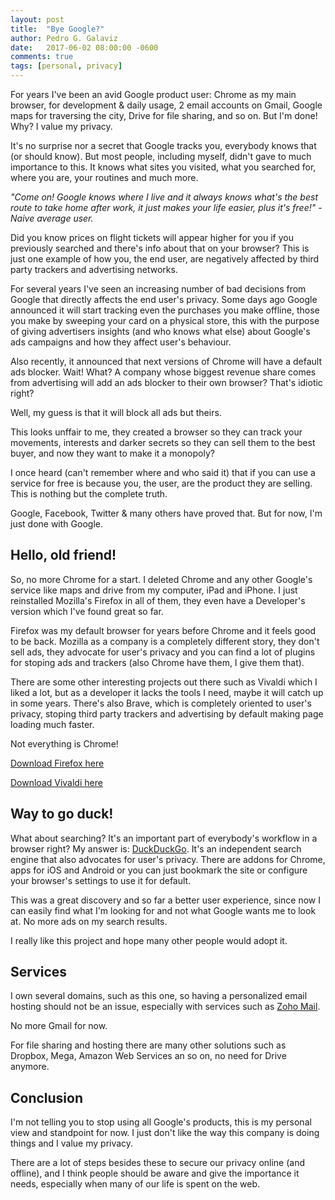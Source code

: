 ```yaml
---
layout: post
title:  "Bye Google?"
author: Pedro G. Galaviz
date:   2017-06-02 08:00:00 -0600
comments: true
tags: [personal, privacy]
---
```


For years I've been an avid Google product user: Chrome as my main browser, for development
&amp; daily usage, 2 email accounts on Gmail, Google maps for traversing the city, Drive for file
sharing, and so on. But I'm done! Why? I value my privacy.

It's no surprise nor a secret that Google tracks you, everybody knows that (or should know). But most people, including myself, didn't gave to much importance to this. It knows what sites you visited, what you searched for, where you are, your routines and much more.

<i>"Come on! Google knows where I live and it always knows what's the best route to take home after work, it just makes your life easier, plus it's free!" - Naive average user.</i>

Did you know prices on flight tickets will appear higher for you if you previously searched and there's
info about that on your browser? This is just one example of how you, the end user, are
negatively affected by third party trackers and advertising networks.

For several years I've seen an increasing number of bad decisions from Google that directly
affects the end user's privacy. Some days ago Google announced it will start tracking even the purchases you
make offline, those you make by sweeping your card on a physical store, this with the purpose of giving advertisers insights (and who knows what else) about Google's ads campaigns and how they affect user's behaviour.

Also recently, it announced that next versions of Chrome will have a default ads blocker. Wait!
What? A company whose biggest revenue share comes from advertising will add an ads blocker to their own
browser? That's idiotic right?

Well, my guess is that it will block all ads but theirs.

This looks unffair to me, they created a browser so they can track your movements, interests and darker
secrets so they can sell them to the best buyer, and now they want to make it a monopoly?

I once heard (can't remember where and who said it) that if you can use a service for free is
because you, the user, are the product they are selling. This is nothing but the complete truth.

Google, Facebook, Twitter &amp; many others have proved that. But for now, I'm just done with Google.

## Hello, old friend!

So, no more Chrome for a start. I deleted Chrome and any other Google's service like maps and drive from my computer, iPad and iPhone. I just reinstalled Mozilla's Firefox in all of them, they even have a Developer's version which I've found great so far.

Firefox was my default browser for years before Chrome and it feels good to be back. Mozilla as a
company is a completely different story, they don't sell ads, they advocate for user's privacy and
you can find a lot of plugins for stoping ads and trackers (also Chrome have them, I give them that).

There are some other interesting projects out there such as Vivaldi which I liked a lot, but as a
developer it lacks the tools I need, maybe it will catch up in some years. There's also Brave, which
is completely oriented to user's privacy, stoping third party trackers and advertising by default
making page loading much faster.

Not everything is Chrome!

[Download Firefox here](https://www.mozilla.org/en-US/firefox/new/)

[Download Vivaldi here](https://vivaldi.com/)

## Way to go duck!

What about searching? It's an important part of everybody's workflow in a browser right? My answer
is: [DuckDuckGo](https://duckduckgo.com/). It's an independent search engine that also advocates for
user's privacy. There are addons for Chrome, apps for iOS and Android or you can just bookmark the
site or configure your browser's settings to use it for default.

This was a great discovery and so far a better user experience, since now I can easily find what I'm
looking for and not what Google wants me to look at. No more ads on my search results.

I really like this project and hope many other people would adopt it.

## Services

I own several domains, such as this one, so having a personalized email hosting should not be an
issue, especially with services such as [Zoho Mail](https://www.zoho.com/mail/).

No more Gmail for now.

For file sharing and hosting there are many other solutions such as Dropbox, Mega, Amazon Web
Services an so on, no need for Drive anymore.

## Conclusion

I'm not telling you to stop using all Google's products, this is my personal view and standpoint for
now. I just don't like the way this company is doing things and I value my privacy.

There are a lot of steps besides these to secure our privacy online (and offline), and I think people should be aware and
give the importance it needs, especially when many of our life is spent on the web.


